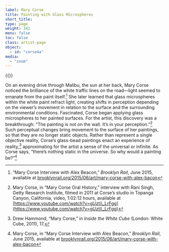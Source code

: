 ```yaml
---
label: Mary Corse
title: Painting with Glass Microspheres
short_title:
type: page
weight: 342
menu: false
toc: false
class: artist-page
object:
  - id: "corse4a"
media:
  - "zoom"
---
```

{{<q-figure id="corse4a">}}

On an evening drive through Malibu, the sun at her back, Mary Corse noticed the brilliance of the white traffic lines on the road—light seemed to emanate from the paint itself.[^1] She later learned that glass microspheres within the white paint refract light, creating shifts in perception depending on the viewer’s movement in relation to the surface and the surrounding environmental conditions. Fascinated, Corse began applying glass microspheres to her painted surfaces. For the artist, this discovery was a breakthrough: “The painting is not on the wall. It’s in your perception.”[^2] Such perceptual changes bring movement to the surface of her paintings, so that they are no longer static objects. Rather than represent a single objective reality, Corse’s glass-bead paintings enact an experience of reality,[^3] approximating for the artist a sense of the universal or infinite. As Corse says, “there’s nothing static in the universe. So why would a painting be?”[^4]

[^1]: “Mary Corse Interview with Alex Beacon,” *Brooklyn Rail*, June 2015, available at [brooklynrail.org/2015/06/art/mary-corse-with-alex-bacon](https://brooklynrail.org/2015/06/art/mary-corse-with-alex-bacon)

[^2]: Mary Corse, in “Mary Corse Oral History,” interview with Rani Singh, Getty Research Institute, filmed in 2011 at Corse’s studio in Topanga Canyon, California, video, 1:02:12 hours, available at [https://www.youtube.com/watch?v=gUzti\_LrFgg](https://www.youtube.com/watch?v=gUzti\_LrFgg)

[^3]: Drew Hammond, “Mary Corse,” in *Inside the White Cube* (London: White Cube, 2011), 17.

[^4]: Mary Corse, in “Mary Corse Interview with Alex Beacon,” *Brooklyn Rail*, June 2015, available at [brooklynrail.org/2015/06/art/mary-corse-with-alex-bacon](https://brooklynrail.org/2015/06/art/mary-corse-with-alex-bacon)
